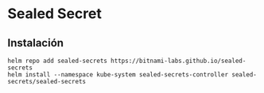 # Sealed Secret
## Instalación
```shell
helm repo add sealed-secrets https://bitnami-labs.github.io/sealed-secrets
helm install --namespace kube-system sealed-secrets-controller sealed-secrets/sealed-secrets
```